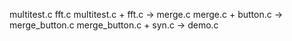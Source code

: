 multitest.c
fft.c
multitest.c + fft.c -> merge.c
merge.c + button.c -> merge_button.c
merge_button.c + syn.c -> demo.c 
